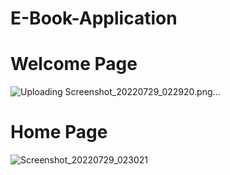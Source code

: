 # E-Book-Application
# Welcome Page
![Uploading Screenshot_20220729_022920.png…]()
# Home Page 
![Screenshot_20220729_023021](https://user-images.githubusercontent.com/105160104/183110634-111a7791-2d1c-4a69-ac58-e9e9ffa64584.png)
